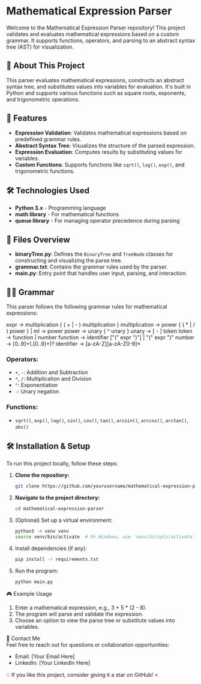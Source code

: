# Mathematical Expression Parser

Welcome to the Mathematical Expression Parser repository! This project validates and evaluates mathematical expressions based on a custom grammar. It supports functions, operators, and parsing to an abstract syntax tree (AST) for visualization.

## 🚀 About This Project
This parser evaluates mathematical expressions, constructs an abstract syntax tree, and substitutes values into variables for evaluation. It's built in Python and supports various functions such as square roots, exponents, and trigonometric operations.

## 🎨 Features
- **Expression Validation**: Validates mathematical expressions based on predefined grammar rules.
- **Abstract Syntax Tree**: Visualizes the structure of the parsed expression.
- **Expression Evaluation**: Computes results by substituting values for variables.
- **Custom Functions**: Supports functions like `sqrt()`, `log()`, `exp()`, and trigonometric functions.

## 🛠️ Technologies Used
- **Python 3.x** - Programming language
- **math library** - For mathematical functions
- **queue library** - For managing operator precedence during parsing

## 📂 Files Overview
- **binaryTree.py**: Defines the `BinaryTree` and `TreeNode` classes for constructing and visualizing the parse tree.
- **grammar.txt**: Contains the grammar rules used by the parser.
- **main.py**: Entry point that handles user input, parsing, and interaction.

## 🧑‍💻 Grammar

This parser follows the following grammar rules for mathematical expressions:

expr -> multiplication { ( + | - ) multiplication } multiplication -> power { ( * | / ) power } | ml -> power power -> unary { ^ unary } unary -> [ - ] token token -> function | number function -> identifier ["(" expr ")"] | "(" expr ")" number -> [0..9]+(.[0..9]+)? identifier -> [a-zA-Z][a-zA-Z0-9]*


### Operators:
- `+`, `-`: Addition and Subtraction
- `*`, `/`: Multiplication and Division
- `^`: Exponentiation
- `-`: Unary negation

### Functions:
- `sqrt()`, `exp()`, `log()`, `sin()`, `cos()`, `tan()`, `arcsin()`, `arccos()`, `arctan()`, `abs()`

## 🛠️ Installation & Setup
To run this project locally, follow these steps:

1. **Clone the repository:**
   ```sh
   git clone https://github.com/yourusername/mathematical-expression-parser.git

2. **Navigate to the project directory:**
   ```sh
   cd mathematical-expression-parser
3. (Optional) Set up a virtual environment:
   ```sh
   python3 -m venv venv
   source venv/bin/activate  # On Windows, use `venv\Scripts\activate`
4. Install dependencies (if any):
   ```sh
   pip install -r requirements.txt
5. Run the program:
   ```sh
   python main.py

🎮 Example Usage
1. Enter a mathematical expression, e.g., 3 + 5 * (2 - 8).
2. The program will parse and validate the expression.
4. Choose an option to view the parse tree or substitute values into variables.


📩 Contact Me  
Feel free to reach out for questions or collaboration opportunities:
* Email: [Your Email Here]
* LinkedIn: [Your LinkedIn Here]
  
  
💡 If you like this project, consider giving it a star on GitHub! ⭐
